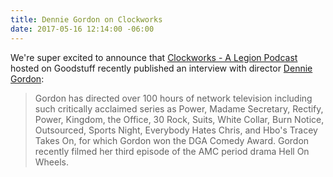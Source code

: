 ```yaml
---
title: Dennie Gordon on Clockworks
date: 2017-05-16 12:14:00 -06:00
---
```


We're super excited to announce that [Clockworks - A Legion Podcast](https://goodstuff.fm/clockworks/) hosted on Goodstuff recently published an interview with director [Dennie Gordon](http://www.imdb.com/name/nm0330140/bio):

> Gordon has directed over 100 hours of network television including such critically acclaimed series as Power, Madame Secretary, Rectify, Power, Kingdom, the Office, 30 Rock, Suits, White Collar, Burn Notice, Outsourced, Sports Night, Everybody Hates Chris, and Hbo's Tracey Takes On, for which Gordon won the DGA Comedy Award. Gordon recently filmed her third episode of the AMC period drama Hell On Wheels.

